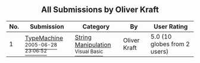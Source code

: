 ﻿<div align="center">

## All Submissions by Oliver Kraft

</div>

No.  | Submission | Category | By   | User Rating
---- | ---------- | -------- | ---- | -----------
1 | [TypeMachine<br /><sup>2005-06-28 23:06:52</sup>](https://github.com/Planet-Source-Code/oliver-kraft-typemachine__1-61406) | [String Manipulation<br /><sup>Visual Basic</sup>](../ByCategory/string-manipulation__1-5.md) | Oliver Kraft | 5.0 (10 globes from 2 users)
